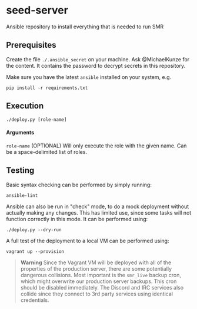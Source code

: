 # seed-server

Ansible repository to install everything that is needed to run SMR

## Prerequisites

Create the file `./.ansible_secret` on your machine.
Ask @MichaelKunze for the content.
It contains the password to decrypt secrets in this repository.

Make sure you have the latest `ansible` installed on your system, e.g.
```
pip install -r requirements.txt
```

## Execution

```
./deploy.py [role-name]
```

#### Arguments

`role-name` (OPTIONAL) Will only execute the role with the given name.
Can be a space-delimited list of roles.

## Testing

Basic syntax checking can be performed by simply running:
```
ansible-lint
```

Ansible can also be run in "check" mode, to do a mock deployment without
actually making any changes. This has limited use, since some tasks will
not function correctly in this mode. It can be performed using:
```
./deploy.py --dry-run
```

A full test of the deployment to a local VM can be performed using:
```
vagrant up --provision
```

> **Warning**
> Since the Vagrant VM will be deployed with all of the properties of the
> production server, there are some potentially dangerous collisions.
> Most important is the `smr_live` backup cron, which might overwrite our
> production server backups. This cron should be disabled immediately.
> The Discord and IRC services also collide since they connect to 3rd party
> services using identical credentials.
